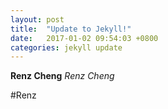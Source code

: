 ```yaml
---
layout: post
title:  "Update to Jekyll!"
date:   2017-01-02 09:54:03 +0800
categories: jekyll update
---
```

<b> Renz Cheng</b>
<i>Renz Cheng</i>

#Renz
